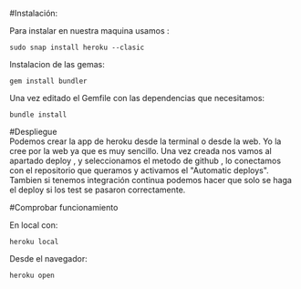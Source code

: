 
#Instalación: 

Para instalar en nuestra maquina usamos :
	
	sudo snap install heroku --clasic 
	
Instalacion de las gemas:

	gem install bundler

Una vez editado el Gemfile con las dependencias que necesitamos:

	bundle install



#Despliegue 	
Podemos crear la app de heroku desde la terminal o desde la web. 
Yo la cree por la web ya que es muy sencillo. Una vez creada nos vamos al apartado deploy , y seleccionamos el metodo de github , lo conectamos con el repositorio que queramos y activamos el "Automatic deploys". Tambien si tenemos integración continua podemos hacer que solo se haga el deploy si los test se pasaron correctamente.


#Comprobar funcionamiento

En local con:
	
	heroku local
	
Desde el navegador:

	heroku open